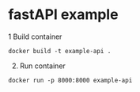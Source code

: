 # fastAPI example

1 Build container
```
docker build -t example-api .
```

2. Run container
```
docker run -p 8000:8000 example-api
```